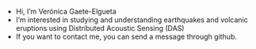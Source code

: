 -  Hi, I’m Verónica Gaete-Elgueta
-  I’m interested in studying and understanding earthquakes and volcanic eruptions using Distributed Acoustic Sensing (DAS)
- If you want to contact me, you can send a message through github.

<!---
velgueta/velgueta is a ✨ special ✨ repository because its `README.md` (this file) appears on your GitHub profile.
You can click the Preview link to take a look at your changes.
--->
